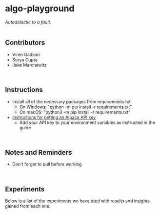# algo-playground #
*Autodidactic to a fault.*
<br><br>

## Contributors ##
* Viren Gadkari<br>
* Surya Gupta<br>
* Jake Marchewitz<br>
<br>

## Instructions ##
* Install all of the necessary packages from requirements.txt<br>
    * On Windows: "python -m pip install -r requirements.txt"<br>
    * On macOS: "python3 -m pip install -r requirements.txt"<br>
* [Instructions for getting an Alpaca API key](https://algotrading101.com/learn/alpaca-trading-api-guide/)
    * Add your API key to your environment variables as instructed in the guide
<br>

## Notes and Reminders ##
* Don't forget to pull before working<br>
<br>

## Experiments ##
Below is a list of the experiments we have tried with results and insights gained from each one.
